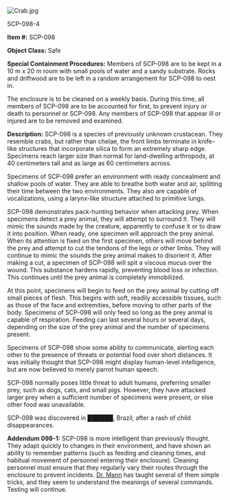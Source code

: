 ![Crab.jpg](http://scp-wiki.wdfiles.com/local--files/scp-098/Crab.jpg)

SCP-098-4

**Item #:** SCP-098

**Object Class:** Safe

**Special Containment Procedures:** Members of SCP-098 are to be kept in a 10 m x 20 m room with small pools of water and a sandy substrate. Rocks and driftwood are to be left in a random arrangement for SCP-098 to nest in.

The enclosure is to be cleaned on a weekly basis. During this time, all members of SCP-098 are to be accounted for first, to prevent injury or death to personnel or SCP-098. Any members of SCP-098 that appear ill or injured are to be removed and examined.

**Description:** SCP-098 is a species of previously unknown crustacean. They resemble crabs, but rather than chelae, the front limbs terminate in knife-like structures that incorporate silica to form an extremely sharp edge. Specimens reach larger size than normal for land-dwelling arthropods, at 40 centimeters tall and as large as 60 centimeters across.

Specimens of SCP-098 prefer an environment with ready concealment and shallow pools of water. They are able to breathe both water and air, splitting their time between the two environments. They also are capable of vocalizations, using a larynx-like structure attached to primitive lungs.

SCP-098 demonstrates pack-hunting behavior when attacking prey. When specimens detect a prey animal, they will attempt to surround it. They will mimic the sounds made by the creature, apparently to confuse it or to draw it into position. When ready, one specimen will approach the prey animal. When its attention is fixed on the first specimen, others will move behind the prey and attempt to cut the tendons of the legs or other limbs. They will continue to mimic the sounds the prey animal makes to disorient it. After making a cut, a specimen of SCP-098 will spit a viscous mucus over the wound. This substance hardens rapidly, preventing blood loss or infection. This continues until the prey animal is completely immobilized.

At this point, specimens will begin to feed on the prey animal by cutting off small pieces of flesh. This begins with soft, readily accessible tissues, such as those of the face and extremities, before moving to other parts of the body. Specimens of SCP-098 will only feed so long as the prey animal is capable of respiration. Feeding can last several hours or several days, depending on the size of the prey animal and the number of specimens present.

Specimens of SCP-098 show some ability to communicate, alerting each other to the presence of threats or potential food over short distances. It was initially thought that SCP-098 might display human-level intelligence, but are now believed to merely parrot human speech.

SCP-098 normally poses little threat to adult humans, preferring smaller prey, such as dogs, cats, and small pigs. However, they have attacked larger prey when a sufficient number of specimens were present, or else other food was unavailable.

SCP-098 was discovered in ██████, Brazil, after a rash of child disappearances.

**Addendum 098-1:** SCP-098 is more intelligent than previously thought. They adapt quickly to changes in their environment, and have shown an ability to remember patterns (such as feeding and cleaning times, and habitual movement of personnel entering their enclosure). Cleaning personnel must ensure that they regularly vary their routes through the enclosure to prevent incidents. [Dr. Mann](http://www.scp-wiki.net/ecceperago) has taught several of them simple tricks, and they seem to understand the meanings of several commands. Testing will continue.